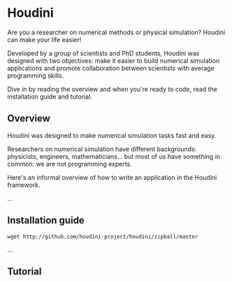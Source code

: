 Houdini
=======

Are you a researcher on numerical methods or physical simulation?
Houdini can make your life easier!

Developed by a group of scientists and PhD students, Houdini was designed with two objectives: make it easier to build numerical simulation applications and promote collaboration between scientists with average programming skills.

Dive in by reading the overview and when you're ready to code, read the installation guide and tutorial.


Overview
--------

Houdini was designed to make numerical simulation tasks fast and easy.

Researchers on numerical simulation have different backgrounds: physicists, engineers, mathematicians... but most of us have something in common: we are not programming experts.

Here's an informal overview of how to write an application in the Houdini framework.

...


Installation guide
-------------------

    wget http://github.com/houdini-project/houdini/zipball/master

...


Tutorial
----------

